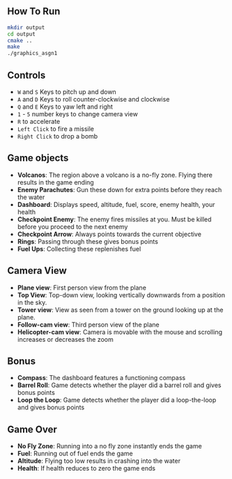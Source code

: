 ## How To Run
```bash
mkdir output
cd output
cmake ..
make
./graphics_asgn1
```

## Controls
- `W` and `S` Keys to pitch up and down
- `A` and `D` Keys to roll counter-clockwise and clockwise
- `Q` and `E` Keys to yaw left and right
- `1` - `5` number keys to change camera view
- `R` to accelerate
- `Left Click` to fire a missile
- `Right Click` to drop a bomb

## Game objects
- **Volcanos**: The region above a volcano is a no-fly zone. Flying there results in the game ending
- **Enemy Parachutes**: Gun these down for extra points before they reach the water
- **Dashboard**: Displays speed, altitude, fuel, score, enemy health, your health
- **Checkpoint Enemy**: The enemy fires missiles at you. Must be killed before you proceed to the next enemy
- **Checkpoint Arrow**: Always points towards the current objective
- **Rings**: Passing through these gives bonus points
- **Fuel Ups**: Collecting these replenishes fuel

## Camera View
- **Plane view**: First person view from the plane
- **Top View**: Top-down view, looking vertically downwards from a
position in the sky.
- **Tower view**: View as seen from a tower on the ground looking up at the plane.
- **Follow-cam view**: Third person view of the plane 
- **Helicopter-cam view**: Camera is movable with the mouse and scrolling increases or decreases the zoom

## Bonus
- **Compass**: The dashboard features a functioning compass
- **Barrel Roll**: Game detects whether the player did a barrel roll and gives bonus points
- **Loop the Loop**: Game detects whether the player did a loop-the-loop and gives bonus points

## Game Over
- **No Fly Zone**: Running into a no fly zone instantly ends the game
- **Fuel**: Running out of fuel ends the game
- **Altitude**: Flying too low results in crashing into the water
- **Health**: If health reduces to zero the game ends
